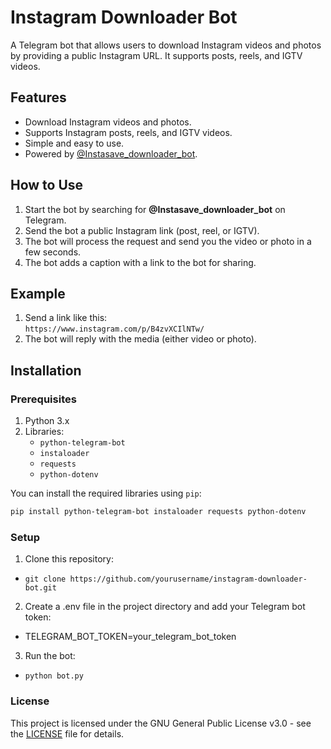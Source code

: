 # Instagram Downloader Bot

A Telegram bot that allows users to download Instagram videos and photos by providing a public Instagram URL. It supports posts, reels, and IGTV videos.

## Features
- Download Instagram videos and photos.
- Supports Instagram posts, reels, and IGTV videos.
- Simple and easy to use.
- Powered by [@Instasave_downloader_bot](https://t.me/Instasave_downloader_bot).

## How to Use
1. Start the bot by searching for **@Instasave_downloader_bot** on Telegram.
2. Send the bot a public Instagram link (post, reel, or IGTV).
3. The bot will process the request and send you the video or photo in a few seconds.
4. The bot adds a caption with a link to the bot for sharing.

## Example
1. Send a link like this:  
   `https://www.instagram.com/p/B4zvXCIlNTw/`
2. The bot will reply with the media (either video or photo).

## Installation

### Prerequisites
1. Python 3.x
2. Libraries:
   - `python-telegram-bot`
   - `instaloader`
   - `requests`
   - `python-dotenv`

You can install the required libraries using `pip`:

```bash
pip install python-telegram-bot instaloader requests python-dotenv
```
### Setup
1. Clone this repository:
- `git clone https://github.com/yourusername/instagram-downloader-bot.git`

2. Create a .env file in the project directory and add your Telegram bot token:
- TELEGRAM_BOT_TOKEN=your_telegram_bot_token
3. Run the bot:
- `python bot.py`

### License
This project is licensed under the GNU General Public License v3.0 - see the [LICENSE](https://github.com/melibayev/instagram-downloader-bot/blob/main/LICENCE) file for details.